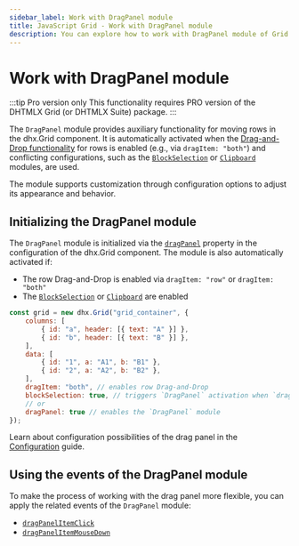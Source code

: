 ```yaml
---
sidebar_label: Work with DragPanel module
title: JavaScript Grid - Work with DragPanel module 
description: You can explore how to work with DragPanel module of Grid in the documentation of the DHTMLX JavaScript UI library. Browse developer guides and API reference, try out code examples and live demos, and download a free 30-day evaluation version of DHTMLX Suite.
---
```


# Work with DragPanel module

:::tip Pro version only 
This functionality requires PRO version of the DHTMLX Grid (or DHTMLX Suite) package.
:::

The `DragPanel` module provides auxiliary functionality for moving rows in the dhx.Grid component. It is automatically activated when the [Drag-and-Drop functionality](grid/configuration.md/#drag-n-drop) for rows is enabled (e.g., via `dragItem: "both"`) and conflicting configurations, such as the [`BlockSelection`](grid/usage_blockselection.md) or [`Clipboard`](grid/usage_clipboard.md) modules, are used. 

The module supports customization through configuration options to adjust its appearance and behavior.

## Initializing the DragPanel module

The `DragPanel` module is initialized via the [`dragPanel`](grid/api/grid_dragpanel_config.md) property in the configuration of the dhx.Grid component. The module is also automatically activated if:

- The row Drag-and-Drop is enabled via `dragItem: "row"` or `dragItem: "both"`
- The [`BlockSelection`](grid/usage_blockselection.md) or [`Clipboard`](grid/usage_clipboard.md) are enabled

~~~jsx
const grid = new dhx.Grid("grid_container", {
    columns: [
        { id: "a", header: [{ text: "A" }] },
        { id: "b", header: [{ text: "B" }] },
    ],
    data: [
        { id: "1", a: "A1", b: "B1" },
        { id: "2", a: "A2", b: "B2" },
    ],
    dragItem: "both", // enables row Drag-and-Drop
    blockSelection: true, // triggers `DragPanel` activation when `dragItem` is enabled
    // or
    dragPanel: true // enables the `DragPanel` module
});
~~~

Learn about configuration possibilities of the drag panel in the [Configuration](grid/configuration.md/#using-the-dragpanel-module) guide.

## Using the events of the DragPanel module

To make the process of working with the drag panel more flexible, you can apply the related events of the `DragPanel` module:

- [`dragPanelItemClick`](grid/api/dragpanel/dragpanelitemclick_event.md)
- [`dragPanelItemMouseDown`](grid/api/dragpanel/dragpanelitemmousedown_event.md)